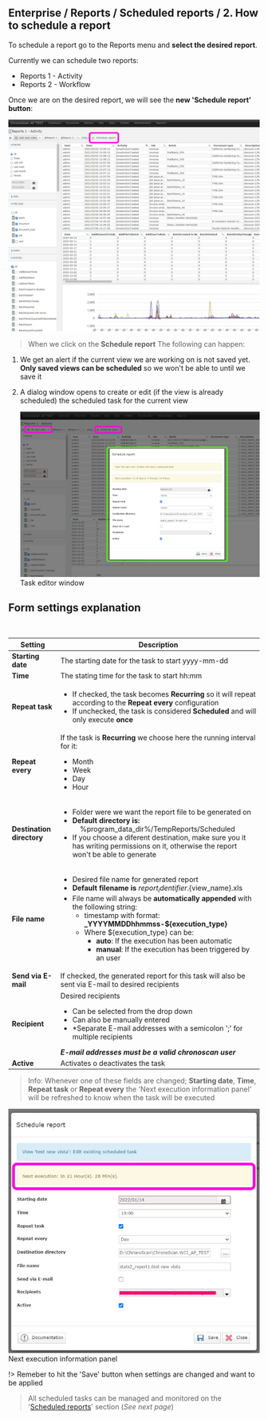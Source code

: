 
## Enterprise / Reports / Scheduled reports / 2. How to schedule a report

To schedule a report go to the Reports menu and **select the desired report**.  

Currently we can schedule two reports:
* Reports 1 - Activity
* Reports 2 - Workflow

Once we are on the desired report, we will see the <b>new 'Schedule report' button</b>:

<img src="./_images_/scheduled_reports/btn_schedule.jpg" width="520" height="auto">  

> When we click on the **Schedule report** The following can happen:

1. We get an alert if the current view we are working on is not saved yet. **Only saved views can be scheduled** so we won't be able to until we save it
2. A dialog window opens to create or edit (if the view is already scheduled) the scheduled task for the current view

    <img src="./_images_/scheduled_reports/dialog_schedule1.jpg" width="520" height="auto">  
    <br/>
    <span class="caption">Task editor window</span>

## Form settings explanation
<br/>

| Setting                   | Description                       |
|---------------------------| ----------------------------------|
| **Starting date**         | The starting date for the task to start yyyy-mm-dd |
| **Time**                  | The stating time for the task to start hh:mm |
| **Repeat task**           | <ul><li>If checked, the task becomes **Recurring** so it will repeat according to the **Repeat every** configuration</li> <li>If unchecked, the task is considered **Scheduled** and will only execute **once** </li></ul> |
| **Repeat every**          | If the task is **Recurring** we choose here the running interval for it: <ul><li>Month</li><li>Week</li><li>Day</li><li>Hour</li></ul> |
| **Destination directory** | <ul><li>Folder were we want the report file to be generated on </li><li>**Default directory is:** &nbsp;&nbsp;&nbsp;&nbsp;%program_data_dir%/TempReports/Scheduled </li><li> If you choose a diferent destination, make sure you it has writing permissions on it, otherwise the report won't be able to generate </li> |
| **File name**             | <ul><li>Desired file name for generated report</li><li>**Default filename is** ${report_identifier}.${view_name}.xls</li> <li>File name will always be **automatically appended** with the following string:<ul><li>timestamp with format: **_YYYYMMDDhhmmss-${execution_type}** </li><li>Where ${execution_type} can be: <ul><li>**auto**: If the execution has been automatic</li><li>**manual**: If the execution has been triggered by an user</li></ul></li></ul></li> </ul>             |
| **Send via E-mail**       | If checked, the generated report for this task will also be sent via E-mail to desired recipients |
| **Recipient**             | Desired recipients <ul><li>Can be selected from the drop down</li><li>Can also be manually entered</li><li>*Separate E-mail addresses with a semicolon ';' for multiple recipients</li></ul> _**E-mail addresses must be a valid chronoscan user**_  |
| **Active**                | Activates o deactivates the task |


> Info: Whenever one of these fields are changed; **Starting date**, **Time**, **Repeat task** or  **Repeat every** the 'Next execution information panel' will be refreshed to know when the task will be executed 

<img src="./_images_/scheduled_reports/next_exec_info_panel.jpg" width="520" height="auto">  
<br/>
<span class="caption">Next execution information panel</span>

!> Remeber to hit the 'Save' button when settings are changed and want to be applied

> All scheduled tasks can be managed and monitored on the '[Scheduled reports](./enterprise/reports/scheduled-reports/3-managing-and-monitoring-scheduled-reports-tasks)' section (_See next page_)
